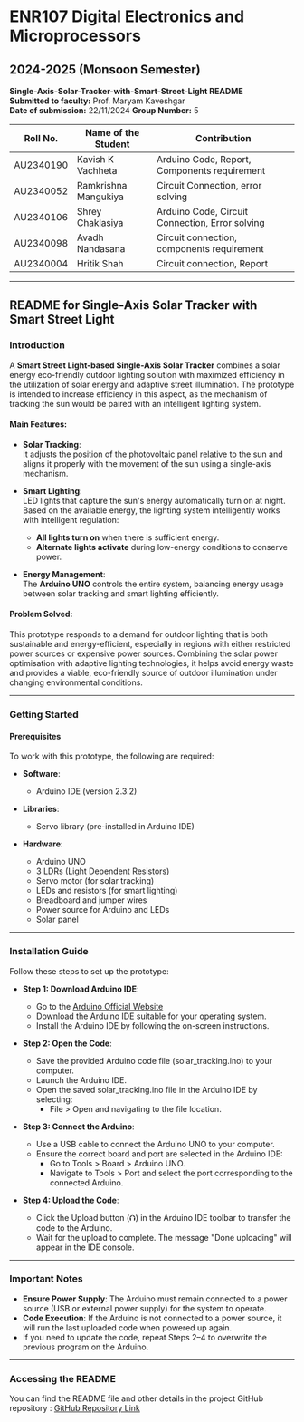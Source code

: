# ENR107 Digital Electronics and Microprocessors  
## 2024-2025 (Monsoon Semester)  

**Single-Axis-Solar-Tracker-with-Smart-Street-Light README**  
**Submitted to faculty:** Prof. Maryam Kaveshgar  
**Date of submission:** 22/11/2024 
**Group Number:** 5  

| Roll No.   | Name of the Student   | Contribution |
|------------|-----------------------|--------------|
| AU2340190  | Kavish K Vachheta      | Arduino Code, Report, Components requirement |
| AU2340052 | Ramkrishna Mangukiya       | Circuit Connection, error solving |
| AU2340106 | Shrey Chaklasiya                | Arduino Code, Circuit Connection, Error solving |
| AU2340098 | Avadh Nandasana               | Circuit connection, components requirement |
| AU2340004 | Hritik Shah               | Circuit connection, Report |




---

## README for Single-Axis Solar Tracker with Smart Street Light  

### **Introduction**

A **Smart Street Light-based Single-Axis Solar Tracker** combines a solar energy eco-friendly outdoor lighting solution with maximized efficiency in the utilization of solar energy and adaptive street illumination. The prototype is intended to increase efficiency in this aspect, as the mechanism of tracking the sun would be paired with an intelligent lighting system.

#### **Main Features**:

- **Solar Tracking**:  
  It adjusts the position of the photovoltaic panel relative to the sun and aligns it properly with the movement of the sun using a single-axis mechanism.

- **Smart Lighting**:  
  LED lights that capture the sun's energy automatically turn on at night. Based on the available energy, the lighting system intelligently works with intelligent regulation:
  - **All lights turn on** when there is sufficient energy.
  - **Alternate lights activate** during low-energy conditions to conserve power.

- **Energy Management**:  
  The **Arduino UNO** controls the entire system, balancing energy usage between solar tracking and smart lighting efficiently.

#### **Problem Solved**:
This prototype responds to a demand for outdoor lighting that is both sustainable and energy-efficient, especially in regions with either restricted power sources or expensive power sources. Combining the solar power optimisation with adaptive lighting technologies, it helps avoid energy waste and provides a viable, eco-friendly source of outdoor illumination under changing environmental conditions.

---

### **Getting Started**  

#### **Prerequisites**  
To work with this prototype, the following are required:

- **Software**:
  - Arduino IDE (version 2.3.2)
  
- **Libraries**:
  - Servo library (pre-installed in Arduino IDE)

- **Hardware**:
  - Arduino UNO
  - 3 LDRs (Light Dependent Resistors)
  - Servo motor (for solar tracking)
  - LEDs and resistors (for smart lighting)
  - Breadboard and jumper wires
  - Power source for Arduino and LEDs
  - Solar panel

 
---


### **Installation Guide**  
Follow these steps to set up the prototype:


- **Step 1: Download Arduino IDE**:
  - Go to the [Arduino Official Website](https://www.arduino.cc/en/software)
  - Download the Arduino IDE suitable for your operating system.
  - Install the Arduino IDE by following the on-screen instructions.
 
- **Step 2: Open the Code**:
  - Save the provided Arduino code file (solar_tracking.ino) to your computer.
  - Launch the Arduino IDE.
  - Open the saved solar_tracking.ino file in the Arduino IDE by selecting:
      - File > Open and navigating to the file location.

- **Step 3: Connect the Arduino**:
  - Use a USB cable to connect the Arduino UNO to your computer.
  - Ensure the correct board and port are selected in the Arduino IDE:
      - Go to Tools > Board > Arduino UNO.
      - Navigate to Tools > Port and select the port corresponding to the connected Arduino.
   
- **Step 4: Upload the Code**:
  - Click the Upload button (⮉) in the Arduino IDE toolbar to transfer the code to the Arduino.
  - Wait for the upload to complete. The message "Done uploading" will appear in the IDE console.
 

---
 
### **Important Notes**  
  - **Ensure Power Supply**: The Arduino must remain connected to a power source (USB or external power supply) for the system to operate.
  - **Code Execution**: If the Arduino is not connected to a power source, it will run the last uploaded code when powered up again.
  - If you need to update the code, repeat Steps 2–4 to overwrite the previous program on the Arduino.
   
---

### **Accessing the README**
You can find the README file and other details in the project GitHub repository :
 [GitHub Repository Link](https://github.com/kavishvachhet/Single-Axis-Solar-Tracker-with-Smart-Street-Light)


